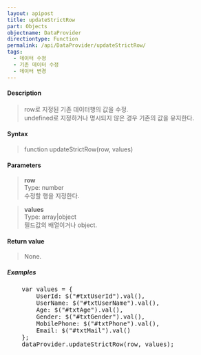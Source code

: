```yaml
---
layout: apipost
title: updateStrictRow
part: Objects
objectname: DataProvider
directiontype: Function
permalink: /api/DataProvider/updateStrictRow/
tags:
  - 데이터 수정
  - 기존 데이터 수정
  - 데이터 변경
---
```



#### Description

> row로 지정된 기존 데이터행의 값을 수정.  
> undefined로 지정하거나 명시되지 않은 경우 기존의 값을 유지한다.

#### Syntax

> function updateStrictRow(row, values)  

#### Parameters

> **row**  
> Type: number  
> 수정할 행을 지정한다.  

> **values**  
> Type: array\|object  
> 필드값의 배열이거나 object.  

#### Return value

> None.

##### Examples 

<pre class="prettyprint">
    var values = {
        UserId: $("#txtUserId").val(),
        UserName: $("#txtUserName").val(),
        Age: $("#txtAge").val(),
        Gender: $("#txtGender").val(),
        MobilePhone: $("#txtPhone").val(),
        Email: $("#txtMail").val()
    };
    dataProvider.updateStrictRow(row, values);
</pre>

